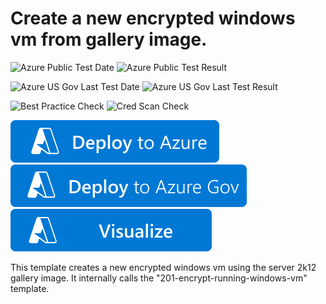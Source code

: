 # Create a new encrypted windows vm from gallery image. 

![Azure Public Test Date](https://azurequickstartsservice.blob.core.windows.net/badges/quickstarts/microsoft.compute/encrypt-create-new-vm-gallery-image/PublicLastTestDate.svg)
![Azure Public Test Result](https://azurequickstartsservice.blob.core.windows.net/badges/quickstarts/microsoft.compute/encrypt-create-new-vm-gallery-image/PublicDeployment.svg)

![Azure US Gov Last Test Date](https://azurequickstartsservice.blob.core.windows.net/badges/quickstarts/microsoft.compute/encrypt-create-new-vm-gallery-image/FairfaxLastTestDate.svg)
![Azure US Gov Last Test Result](https://azurequickstartsservice.blob.core.windows.net/badges/quickstarts/microsoft.compute/encrypt-create-new-vm-gallery-image/FairfaxDeployment.svg)

![Best Practice Check](https://azurequickstartsservice.blob.core.windows.net/badges/quickstarts/microsoft.compute/encrypt-create-new-vm-gallery-image/BestPracticeResult.svg)
![Cred Scan Check](https://azurequickstartsservice.blob.core.windows.net/badges/quickstarts/microsoft.compute/encrypt-create-new-vm-gallery-image/CredScanResult.svg)

[![Deploy To Azure](https://raw.githubusercontent.com/Azure/azure-quickstart-templates/master/1-CONTRIBUTION-GUIDE/images/deploytoazure.svg?sanitize=true)](https://portal.azure.com/#create/Microsoft.Template/uri/https%3A%2F%2Fraw.githubusercontent.com%2FAzure%2Fazure-quickstart-templates%2Fmaster%2Fquickstarts%2Fmicrosoft.compute%2Fencrypt-create-new-vm-gallery-image%2Fazuredeploy.json)  [![Deploy To Azure US Gov](https://raw.githubusercontent.com/Azure/azure-quickstart-templates/master/1-CONTRIBUTION-GUIDE/images/deploytoazuregov.svg?sanitize=true)](https://portal.azure.us/#create/Microsoft.Template/uri/https%3A%2F%2Fraw.githubusercontent.com%2FAzure%2Fazure-quickstart-templates%2Fmaster%2Fquickstarts%2Fmicrosoft.compute%2Fencrypt-create-new-vm-gallery-image%2Fazuredeploy.json)  [![Visualize](https://raw.githubusercontent.com/Azure/azure-quickstart-templates/master/1-CONTRIBUTION-GUIDE/images/visualizebutton.svg?sanitize=true)](http://armviz.io/#/?load=https%3A%2F%2Fraw.githubusercontent.com%2FAzure%2Fazure-quickstart-templates%2Fmaster%2Fquickstarts%2Fmicrosoft.compute%2Fencrypt-create-new-vm-gallery-image%2Fazuredeploy.json)

This template creates a new encrypted windows vm using the server 2k12 gallery image. It internally calls the "201-encrypt-running-windows-vm" template.
